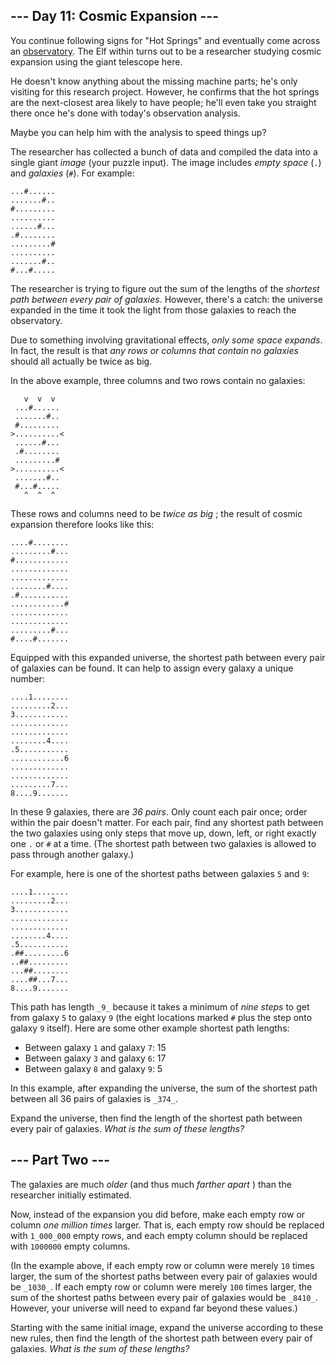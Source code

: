 ## \--- Day 11: Cosmic Expansion ---

You continue following signs for "Hot Springs" and eventually come across an
[observatory](https://en.wikipedia.org/wiki/Observatory). The Elf within turns
out to be a researcher studying cosmic expansion using the giant telescope
here.

He doesn't know anything about the missing machine parts; he's only visiting
for this research project. However, he confirms that the hot springs are the
next-closest area likely to have people; he'll even take you straight there
once he's done with today's observation analysis.

Maybe you can help him with the analysis to speed things up?

The researcher has collected a bunch of data and compiled the data into a
single giant _image_ (your puzzle input). The image includes _empty space_
(`.`) and _galaxies_ (`#`). For example:

    
    
    ...#......
    .......#..
    #.........
    ..........
    ......#...
    .#........
    .........#
    ..........
    .......#..
    #...#.....
    

The researcher is trying to figure out the sum of the lengths of the _shortest
path between every pair of galaxies_. However, there's a catch: the universe
expanded in the time it took the light from those galaxies to reach the
observatory.

Due to something involving gravitational effects, _only some space expands_.
In fact, the result is that _any rows or columns that contain no galaxies_
should all actually be twice as big.

In the above example, three columns and two rows contain no galaxies:

    
    
       v  v  v
     ...#......
     .......#..
     #.........
    >..........<
     ......#...
     .#........
     .........#
    >..........<
     .......#..
     #...#.....
       ^  ^  ^
    

These rows and columns need to be _twice as big_ ; the result of cosmic
expansion therefore looks like this:

    
    
    ....#........
    .........#...
    #............
    .............
    .............
    ........#....
    .#...........
    ............#
    .............
    .............
    .........#...
    #....#.......
    

Equipped with this expanded universe, the shortest path between every pair of
galaxies can be found. It can help to assign every galaxy a unique number:

    
    
    ....1........
    .........2...
    3............
    .............
    .............
    ........4....
    .5...........
    ............6
    .............
    .............
    .........7...
    8....9.......
    

In these 9 galaxies, there are _36 pairs_. Only count each pair once; order
within the pair doesn't matter. For each pair, find any shortest path between
the two galaxies using only steps that move up, down, left, or right exactly
one `.` or `#` at a time. (The shortest path between two galaxies is allowed
to pass through another galaxy.)

For example, here is one of the shortest paths between galaxies `5` and `9`:

    
    
    ....1........
    .........2...
    3............
    .............
    .............
    ........4....
    .5...........
    .##.........6
    ..##.........
    ...##........
    ....##...7...
    8....9.......
    

This path has length `_9_` because it takes a minimum of _nine steps_ to get
from galaxy `5` to galaxy `9` (the eight locations marked `#` plus the step
onto galaxy `9` itself). Here are some other example shortest path lengths:

  * Between galaxy `1` and galaxy `7`: 15
  * Between galaxy `3` and galaxy `6`: 17
  * Between galaxy `8` and galaxy `9`: 5

In this example, after expanding the universe, the sum of the shortest path
between all 36 pairs of galaxies is `_374_`.

Expand the universe, then find the length of the shortest path between every
pair of galaxies. _What is the sum of these lengths?_

## \--- Part Two ---

The galaxies are much _older_ (and thus much _farther apart_ ) than the
researcher initially estimated.

Now, instead of the expansion you did before, make each empty row or column
_one million times_ larger. That is, each empty row should be replaced with
`1_000_000` empty rows, and each empty column should be replaced with `1000000`
empty columns.

(In the example above, if each empty row or column were merely `10` times
larger, the sum of the shortest paths between every pair of galaxies would be
`_1030_`. If each empty row or column were merely `100` times larger, the sum
of the shortest paths between every pair of galaxies would be `_8410_`.
However, your universe will need to expand far beyond these values.)

Starting with the same initial image, expand the universe according to these
new rules, then find the length of the shortest path between every pair of
galaxies. _What is the sum of these lengths?_

